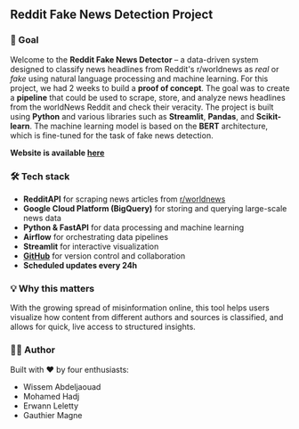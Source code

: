 ## Reddit Fake News Detection Project

### 🤖 Goal

Welcome to the **Reddit Fake News Detector** – a data-driven system designed to classify news headlines from Reddit's r/worldnews as *real* or *fake* using natural language processing and machine learning.
For this project, we had 2 weeks to build a **proof of concept**. The goal was to create a **pipeline** that could be used to scrape, store, and analyze news headlines from the worldNews Reddit and check their veracity.
The project is built using **Python** and various libraries such as **Streamlit**, **Pandas**, and **Scikit-learn**. The machine learning model is based on the **BERT** architecture, which is fine-tuned for the task of fake news detection.

**Website is available [here](https://reddit-fake-news-detector.streamlit.app/)**

### 🛠 Tech stack

- **RedditAPI** for scraping news articles from [r/worldnews](https://www.reddit.com/r/worldnews/new/)
- **Google Cloud Platform (BigQuery)** for storing and querying large-scale news data
- **Python & FastAPI** for data processing and machine learning
- **Airflow** for orchestrating data pipelines
- **Streamlit** for interactive visualization
- **[GitHub](https://github.com/HadjMohamed/NLP-FakeNews)** for version control and collaboration
- **Scheduled updates every 24h**

### 💡 Why this matters

With the growing spread of misinformation online, this tool helps users visualize how content from different authors and sources is classified, and allows for quick, live access to structured insights.

### 🧑‍💻 Author

Built with ❤️ by four enthusiasts:
- Wissem Abdeljaouad
- Mohamed Hadj 
- Erwann Leletty
- Gauthier Magne
